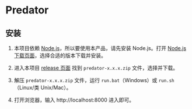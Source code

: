 # Predator

## 安装

1. 本项目依赖 [Node.js](https://nodejs.org/zh-cn/)，所以要使用本产品，请先安装 Node.js。打开 [Node.js 下载页面](https://nodejs.org/zh-cn/download/)，选择合适的版本下载并安装。

2. 进入本项目 [release 页面](https://github.com/Eric-fuyc/predator/releases) 找到 `predator-x.x.x.zip` 文件，选择并下载。

3. 解压 `predator-x.x.x.zip` 文件，运行 `run.bat`（Windows）或 `run.sh`（Linux/类 Unix/Mac）。

4. 打开浏览器，输入 http://localhost:8000 进入即可。
